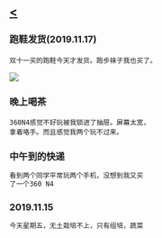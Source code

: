 ## [<](./)


### 跑鞋发货(2019.11.17)

```
双十一买的跑鞋今天才发货。跑步袜子我也买了。
```
![](https://www.vogue.co.th/uploads/za-entertainment-6-30-2017-14.jpg)

### 晚上喝茶

```
360N4感觉不好玩被我锁进了抽屉。屏幕太宽，
拿着咯手。而且感觉我两个玩不过来。
```

### 中午到的快递

```markdown
看到两个同学平常玩两个手机，没想到我又买
了一个360 N4
```

### 2019.11.15

```markdown
今天星期五，无土栽培不上，只有组培，蔬菜
```
